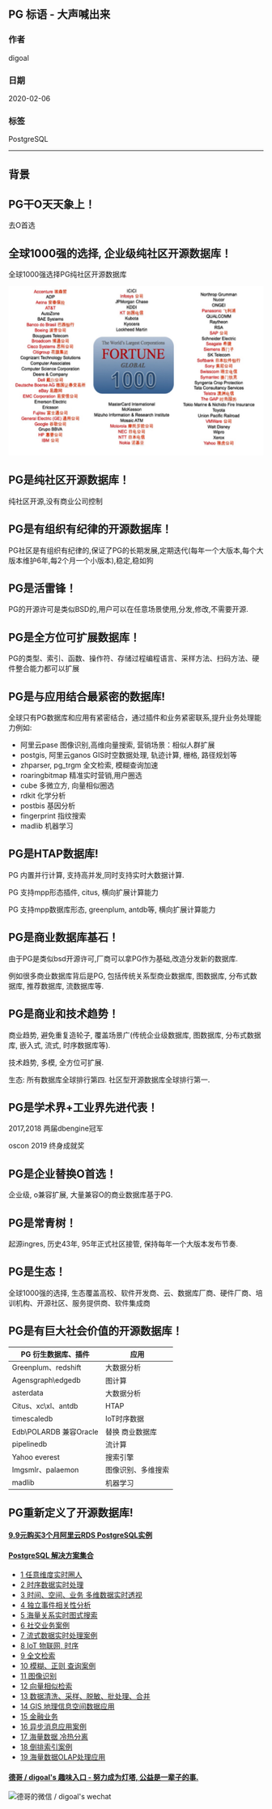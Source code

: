 ## PG 标语 - 大声喊出来  
          
### 作者                                                                          
digoal                                                                                                                   
                            
### 日期                                                                                                                   
2020-02-06                                                                                                               
                                                                                                                   
### 标签                                                                                                                   
PostgreSQL   
                       
----                 
                            
## 背景        
## PG干O天天象上！  
去O首选  
  
## 全球1000强的选择, 企业级纯社区开源数据库！  
全球1000强选择PG纯社区开源数据库  
    
![pic](20200206_02_pic_001.jpg)  
  
## PG是纯社区开源数据库！  
纯社区开源,没有商业公司控制  
  
## PG是有组织有纪律的开源数据库！  
PG社区是有组织有纪律的,保证了PG的长期发展,定期迭代(每年一个大版本,每个大版本维护6年,每2个月一个小版本),稳定,稳如狗  
  
## PG是活雷锋！  
PG的开源许可是类似BSD的,用户可以在任意场景使用,分发,修改,不需要开源.  
  
## PG是全方位可扩展数据库！  
PG的类型、索引、函数、操作符、存储过程编程语言、采样方法、扫码方法、硬件整合能力都可以扩展  
  
## PG是与应用结合最紧密的数据库!  
全球只有PG数据库和应用有紧密结合，通过插件和业务紧密联系,提升业务处理能力例如:  
  
- 阿里云pase 图像识别,高维向量搜索, 营销场景：相似人群扩展  
- postgis, 阿里云ganos GIS时空数据处理, 轨迹计算, 栅格, 路径规划等  
- zhparser, pg_trgm 全文检索, 模糊查询加速   
- roaringbitmap 精准实时营销,用户圈选  
- cube 多微立方, 向量相似圈选  
- rdkit 化学分析  
- postbis 基因分析
- fingerprint 指纹搜索
- madlib 机器学习  
  
## PG是HTAP数据库!  
PG 内置并行计算, 支持高并发,同时支持实时大数据计算.  
  
PG 支持mpp形态插件, citus, 横向扩展计算能力  
  
PG 支持mpp数据库形态, greenplum, antdb等, 横向扩展计算能力  
  
## PG是商业数据库基石！  
由于PG是类似bsd开源许可,厂商可以拿PG作为基础,改造分发新的数据库.   
  
例如很多商业数据库背后是PG, 包括传统关系型商业数据库, 图数据库, 分布式数据库, 推荐数据库, 流数据库等.  
  
## PG是商业和技术趋势！  
商业趋势, 避免重复造轮子, 覆盖场景广(传统企业级数据库, 图数据库, 分布式数据库, 嵌入式, 流式, 时序数据库等).    
  
技术趋势, 多模, 全方位可扩展.    
  
生态: 所有数据库全球排行第四. 社区型开源数据库全球排行第一.   
  
## PG是学术界+工业界先进代表！  
2017,2018 两届dbengine冠军  
  
oscon 2019 终身成就奖  
  
## PG是企业替换O首选！  
企业级, o兼容扩展, 大量兼容O的商业数据库基于PG.  
  
## PG是常青树！  
起源ingres, 历史43年, 95年正式社区接管, 保持每年一个大版本发布节奏.  
  
## PG是生态！  
全球1000强的选择, 生态覆盖高校、软件开发商、云、数据库厂商、硬件厂商、培训机构、开源社区、服务提供商、软件集成商  
  
## PG是有巨大社会价值的开源数据库！  
PG 衍生数据库、插件 | 应用  
---|---  
Greenplum、redshift|大数据分析  
Agensgraph\edgedb|图计算  
asterdata|大数据分析  
Citus、xc\xl、antdb|HTAP  
timescaledb|IoT时序数据  
Edb\POLARDB 兼容Oracle|替换 商业数据库  
pipelinedb|流计算  
Yahoo everest|搜索引擎  
Imgsmlr、palaemon|图像识别、多维搜索  
madlib|机器学习  
  
## PG重新定义了开源数据库!  
      
  
  
  
  
  
  
  
  
  
  
  
  
  
  
  
  
  
  
  
  
  
  
  
  
  
  
#### [9.9元购买3个月阿里云RDS PostgreSQL实例](https://www.aliyun.com/database/postgresqlactivity "57258f76c37864c6e6d23383d05714ea")
  
  
#### [PostgreSQL 解决方案集合](https://yq.aliyun.com/topic/118 "40cff096e9ed7122c512b35d8561d9c8")
- [1 任意维度实时圈人](https://yq.aliyun.com/topic/118 "40cff096e9ed7122c512b35d8561d9c8")
- [2 时序数据实时处理](https://yq.aliyun.com/topic/118 "40cff096e9ed7122c512b35d8561d9c8")
- [3 时间、空间、业务 多维数据实时透视](https://yq.aliyun.com/topic/118 "40cff096e9ed7122c512b35d8561d9c8")
- [4 独立事件相关性分析](https://yq.aliyun.com/topic/118 "40cff096e9ed7122c512b35d8561d9c8")
- [5 海量关系实时图式搜索](https://yq.aliyun.com/topic/118 "40cff096e9ed7122c512b35d8561d9c8")
- [6 社交业务案例](https://yq.aliyun.com/topic/118 "40cff096e9ed7122c512b35d8561d9c8")
- [7 流式数据实时处理案例](https://yq.aliyun.com/topic/118 "40cff096e9ed7122c512b35d8561d9c8")
- [8 IoT 物联网, 时序](https://yq.aliyun.com/topic/118 "40cff096e9ed7122c512b35d8561d9c8")
- [9 全文检索](https://yq.aliyun.com/topic/118 "40cff096e9ed7122c512b35d8561d9c8")
- [10 模糊、正则 查询案例](https://yq.aliyun.com/topic/118 "40cff096e9ed7122c512b35d8561d9c8")
- [11 图像识别](https://yq.aliyun.com/topic/118 "40cff096e9ed7122c512b35d8561d9c8")
- [12 向量相似检索](https://yq.aliyun.com/topic/118 "40cff096e9ed7122c512b35d8561d9c8")
- [13 数据清洗、采样、脱敏、批处理、合并](https://yq.aliyun.com/topic/118 "40cff096e9ed7122c512b35d8561d9c8")
- [14 GIS 地理信息空间数据应用](https://yq.aliyun.com/topic/118 "40cff096e9ed7122c512b35d8561d9c8")
- [15 金融业务](https://yq.aliyun.com/topic/118 "40cff096e9ed7122c512b35d8561d9c8")
- [16 异步消息应用案例](https://yq.aliyun.com/topic/118 "40cff096e9ed7122c512b35d8561d9c8")
- [17 海量数据 冷热分离](https://yq.aliyun.com/topic/118 "40cff096e9ed7122c512b35d8561d9c8")
- [18 倒排索引案例](https://yq.aliyun.com/topic/118 "40cff096e9ed7122c512b35d8561d9c8")
- [19 海量数据OLAP处理应用](https://yq.aliyun.com/topic/118 "40cff096e9ed7122c512b35d8561d9c8")
  
  
#### [德哥 / digoal's 趣味入口 - 努力成为灯塔, 公益是一辈子的事.](https://github.com/digoal/blog/blob/master/README.md "22709685feb7cab07d30f30387f0a9ae")
  
  
![德哥的微信 / digoal's wechat](../pic/digoal_weixin.jpg "f7ad92eeba24523fd47a6e1a0e691b59")
  
